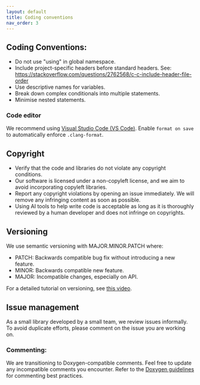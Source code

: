 ```yaml
---
layout: default
title: Coding conventions
nav_order: 3
---
```


## Coding Conventions:

- Do not use "using" in global namespace.
- Include project-specific headers before standard headers. See: https://stackoverflow.com/questions/2762568/c-c-include-header-file-order
- Use descriptive names for variables.
- Break down complex conditionals into multiple statements.
- Minimise nested statements.

### Code editor

We recommend using [Visual Studio Code (VS Code)](https://learn.microsoft.com/dotnet/core/tutorials/with-visual-studio-code). Enable `format on save` to automatically enforce `.clang-format`.

## Copyright
- Verify that the code and libraries do not violate any copyright conditions.
- Our software is licensed under a non-copyleft license, and we aim to avoid incorporating copyleft libraries.
- Report any copyright violations by opening an issue immediately. We will remove any infringing content as soon as possible.
- Using AI tools to help write code is acceptable as long as it is thoroughly reviewed by a human developer and does not infringe on copyrights.


## Versioning

We use semantic versioning with MAJOR.MINOR.PATCH where:

- PATCH: Backwards compatible bug fix without introducing a new feature. 
- MINOR: Backwards compatible new feature. 
- MAJOR: Incompatible changes, especially on API. 

For a detailed tutorial on versioning, see [this video](https://www.youtube.com/watch?v=xvPiZyx0cDc).

## Issue management

As a small library developed by a small team, we review issues informally. To avoid duplicate efforts, please comment on the issue you are working on.

### Commenting: 

We are transitioning to Doxygen-compatible comments. Feel free to update any incompatible comments you encounter. Refer to the [Doxygen guidelines](https://doxygen.nl/manual/docblocks.html) for commenting best practices.